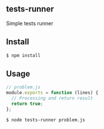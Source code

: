 ## tests-runner

Simple tests runner

## Install

```bash
$ npm install
```

## Usage

```js
// problem.js
module.exports = function (lines) {
  // Processing and return result
  return true;
};
```

```bash
$ node tests-runner problem.js
```
